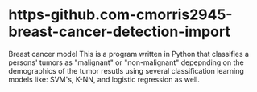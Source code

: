 # https-github.com-cmorris2945-breast-cancer-detection-import
Breast cancer model
This is a program written in Python that
classifies a persons' tumors as "malignant"
or "non-malignant" depepnding on the demographics of the
tumor resutls using several classification learning
models like: SVM's, K-NN, and logistic regression as well.

